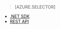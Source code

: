 > [AZURE.SELECTOR]
- [.NET SDK](../articles/media-services-dotnet-how-to-use.md)
- [REST API](../articles/media-services-rest-how-to-use.md)
